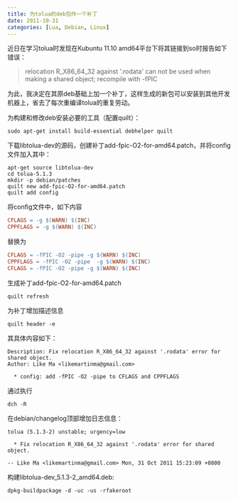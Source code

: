 ```yaml
---
title: 为tolua的deb包作一个补丁
date: 2011-10-31
categories: [Lua, Debian, Linux]
---
```


近日在学习tolua时发现在Kubuntu 11.10 amd64平台下将其链接到so时报告如下错误：

>relocation R_X86_64_32 against '.rodata' can not be used when making a shared object; recompile with -fPIC

为此，我决定在其原deb基础上加一个补丁，这样生成的新包可以安装到其他开发机器上，省去了每次重编译tolua的重复劳动。


为构建和修改deb安装必要的工具（配置quilt）：

	sudo apt-get install build-essential debhelper quilt

下载libtolua-dev的源码，创建补丁add-fpic-O2-for-amd64.patch，并将config文件加入其中：

	apt-get source libtolua-dev
	cd tolua-5.1.3
	mkdir -p debian/patches
	quilt new add-fpic-O2-for-amd64.patch
	quilt add config

将config文件中，如下内容

```makefile
CFLAGS = -g $(WARN) $(INC)
CPPFLAGS = -g $(WARN) $(INC)
```

替换为

```makefile
CFLAGS = -fPIC -O2 -pipe -g $(WARN) $(INC)
CPPFLAGS = -fPIC -O2 -pipe  -g $(WARN) $(INC)
CFLAGS = -fPIC -O2 -pipe -g $(WARN) $(INC)
```

生成补丁add-fpic-O2-for-amd64.patch

	quilt refresh

为补丁增加描述信息

	quilt header -e

其具体内容如下：

	Description: Fix relocation R_X86_64_32 against '.rodata' error for shared object.
	Author: Like Ma <likemartinma@gmail.com>

	  * config: add -fPIC -O2 -pipe to CFLAGS and CPPFLAGS

通过执行

	dch -R

在debian/changelog顶部增加日志信息：

	tolua (5.1.3-2) unstable; urgency=low

	  * Fix relocation R_X86_64_32 against '.rodata' error for shared object.

	-- Like Ma <likemartinma@gmail.com> Mon, 31 Oct 2011 15:23:09 +0800

构建libtolua-dev_5.1.3-2_amd64.deb:

	dpkg-buildpackage -d -uc -us -rfakeroot
